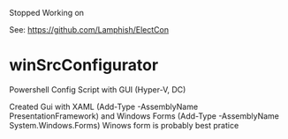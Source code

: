 Stopped Working on

See: https://github.com/Lamphish/ElectCon

# winSrcConfigurator
Powershell Config Script with GUI (Hyper-V, DC)

Created Gui with XAML (Add-Type -AssemblyName PresentationFramework) and Windows Forms (Add-Type -AssemblyName System.Windows.Forms)
Winows form is probably best pratice
